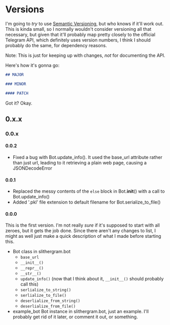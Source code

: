 # Versions

I'm going to _try_ to use [Semantic Versioning][semver], but who knows if it'll
work out. This is kinda small, so I normally wouldn't consider versioning all
that necessary, but given that it'll probably map pretty closely to the official
Telegram API, which definitely uses version numbers, I think I should probably
do the same, for dependency reasons.

[semver]: http://semver.org/

Note: This is just for keeping up with changes, _not_ for documenting the API.

Here's how it's gonna go:

```markdown
## MAJOR

### MINOR

#### PATCH
```

Got it? Okay.


## 0.x.x


### 0.0.x


#### 0.0.2

- Fixed a bug with Bot.update_info(). It used the base_url attribute rather than
  just url, leading to it retrieving a plain web page, causing a JSONDecodeError


#### 0.0.1

- Replaced the messy contents of the `else` block in Bot.__init__() with a call
  to Bot.update_info()
- Added '.pkl' file extension to default filename for Bot.serialize_to_file()


#### 0.0.0

This is the first version. I'm not really _sure_ if it's supposed to start with
all zeroes, but it gets the job done. Since there aren't any changes to list, I
might as well just make a quick description of what I made before starting this.

- Bot class in slithergram.bot
    - `base_url`
    - `__init__()`
    - `__repr__()`
    - `__str__()`
    - `update_info()` (now that I think about it, `__init__()` should probably call this)
    - `serlialize_to_string()`
    - `serlialize_to_file()`
    - `deserlialize_from_string()`
    - `deserlialize_from_file()`
- example_bot Bot instance in slithergram.bot, just an example. I'll probably
  get rid of it later, or comment it out, or something.